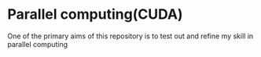 # Parallel computing(CUDA)
One of the primary aims of this repository is to test out and refine my skill in parallel computing 


